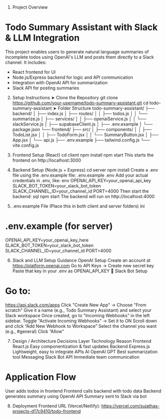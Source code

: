 
 1. Project Overview
# Todo Summary Assistant with Slack & LLM Integration
This project enables users to generate natural language summaries of incomplete todos using OpenAI's LLM and posts them directly to a Slack channel.
It includes:
- React frontend for UI
- Node.js/Express backend for logic and API communication
- Integration with OpenAI API for summarization
- Slack API for posting summaries
 2. Setup Instructions
➤ Clone the Repository
git clone https://github.com/your-username/todo-summary-assistant.git
cd todo-summary-assistant
➤ Folder Structure
todo-summary-assistant/
├── backend/
│   ├── index.js
│   ├── routes/
│   │   ├── todos.js
│   │   └── summarize.js
│   ├── services/
│   │   ├── openaiService.js
│   │   └── slackService.js
│   ├── supabaseClient.js
│   ├── .env.example
│   └── package.json
└── frontend/
    ├── src/
    │   ├── components/
    │   │   ├── TodoList.jsx
    │   │   ├── TodoForm.jsx
    │   │   └── SummaryButton.jsx
    │   ├── App.jsx
    │   └── api.js
    ├── .env.example
    ├── tailwind.config.js
    └── vite.config.js

3. Frontend Setup (React)
cd client
npm install
npm start
This starts the frontend on http://localhost:3000

4. Backend Setup (Node.js + Express)
cd server
npm install
Create a .env file using the .env.example file:
 .env.example .env
Add your actual credentials in .env, like:
env
OPENAI_API_KEY=your_openai_api_key
SLACK_BOT_TOKEN=your_slack_bot_token
SLACK_CHANNEL_ID=your_channel_id
PORT=4000
Then start the backend:
sql
npm start
The backend will run on http://localhost:4000
 5. .env.example File (Place this in both client and server folders)
ini
# .env.example (for server)

OPENAI_API_KEY=your_openai_key_here
SLACK_BOT_TOKEN=your_slack_bot_token
SLACK_CHANNEL_ID=your_channel_id
PORT=4000

 6. Slack and LLM Setup Guidance
 OpenAI Setup
Create an account at https://platform.openai.com
Go to API Keys → Create new secret key
Paste that key in your .env as OPENAI_API_KEY
💬 Slack Bot Setup
 # Go to:
 https://api.slack.com/apps
Click "Create New App" → Choose "From scratch"
Give it a name (e.g., Todo Summary Assistant) and select your Slack workspace
Once created, go to "Incoming Webhooks" in the left sidebar.
Toggle "Activate Incoming Webhooks" → Set it to ON
 Scroll down and click “Add New Webhook to Workspace”
Select the channel you want (e.g., #general)
 Click “Allow”

7. Design / Architecture Decisions
Layer
Technology
Reason
Frontend
React.js
Easy componentization & fast updates
Backend
Express.js
Lightweight, easy to integrate APIs
AI
OpenAI GPT
Best summarization tool
Messaging
Slack Bot API
Immediate team communication

# Application Flow
User adds todos in frontend
Frontend calls backend with todo data
Backend generates summary using OpenAI API
Summary sent to Slack via bot

8. Deployment
Frontend URL (Vercel/Netlify):
https://vercel.com/sujathas-projects-d17c9410/todo-frontend

